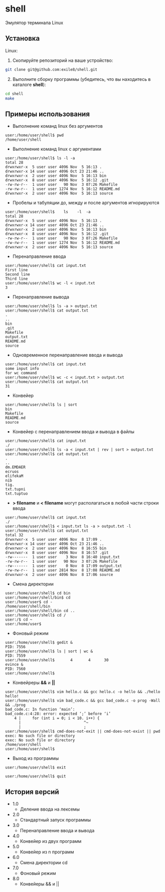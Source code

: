 # shell
Эмулятор терминала Linux
## Установка
Linux:

1. Скопируйте репозиторий на ваше устройство:

```sh
git clone git@github.com:exile8/shell.git
```
2. Выполните сборку программы (убедитесь, что вы находитесь в каталоге **shell**):

```sh
cd shell
make
```
## Примеры использования

* Выполнение команд linux без аргументов

```
user:/home/user/shell$ pwd
/home/user/shell
```

* Выполнение команд linux c аргументами

```
user:/home/user/shell$ ls -l -a
total 28
drwxrwxr-x  5 user user 4096 Nov  5 16:13 .
drwxrwxr-x 14 user user 4096 Oct 23 21:46 ..
drwxrwxr-x  2 user user 4096 Nov  5 16:13 bin
drwxrwxr-x  8 user user 4096 Nov  5 16:12 .git
-rw-rw-r--  1 user user   90 Nov  3 07:26 Makefile
-rw-rw-r--  1 user user 1274 Nov  5 16:12 README.md
drwxrwxr-x  2 user user 4096 Nov  5 16:13 source
```

* Пробелы и табуляции до, между и после аргументов игнорируются

```
user:/home/user/shell$    ls    -l  -a      
total 28
drwxrwxr-x  5 user user 4096 Nov  5 16:13 .
drwxrwxr-x 14 user user 4096 Oct 23 21:46 ..
drwxrwxr-x  2 user user 4096 Nov  5 16:13 bin
drwxrwxr-x  8 user user 4096 Nov  5 16:12 .git
-rw-rw-r--  1 user user   90 Nov  3 07:26 Makefile
-rw-rw-r--  1 user user 1274 Nov  5 16:12 README.md
drwxrwxr-x  2 user user 4096 Nov  5 16:13 source
```

* Перенаправление ввода

```
user:/home/user/shell$ cat input.txt
First line
Second line
Third line
user:/home/user/shell$ wc -l < input.txt
3
```

* Перенаправление вывода

```
user:/home/user/shell$ ls -a > output.txt
user:/home/user/shell$ cat output.txt
.
..
bin
.git
Makefile
output.txt
README.md
source
```

* Одновременное перенаправление ввода и вывода

```
user:/home/user/shell$ cat input.txt
some input info
for wc command
user:/home/user/shell$ wc -c < input.txt > output.txt
user:/home/user/shell$ cat output.txt
31
```

* Конвейер

```
user:/home/user/shell$ ls | sort
bin
Makefile
README.md
source
```

* Конвейер с перенаправлением ввода и вывода в файлы

```
user:/home/user/shell$ cat input.txt
./
user:/home/user/shell$ ls -a < input.txt | rev | sort > output.txt
user:/home/user/shell$ cat output.txt
.
..
dm.EMDAER
ecruos
elifekaM
nib
tig.
txt.tupni
txt.tuptuo
```

* **> filename** и **< filename** могут располагаться в любой части строки ввода

```
user:/home/user/shell$ cat input.txt
./
user:/home/user/shell$ < input.txt ls -a > output.txt -l
user:/home/user/shell$ cat output.txt
total 32
drwxrwxr-x  5 user user 4096 Nov  8 17:09 .
drwxrwxr-x 14 user user 4096 Oct 23 21:46 ..
drwxrwxr-x  2 user user 4096 Nov  8 16:55 bin
drwxrwxr-x  8 user user 4096 Nov  8 16:57 .git
-rw-------  1 user user    3 Nov  8 16:40 input.txt
-rw-rw-r--  1 user user   90 Nov  3 07:26 Makefile
-rw-------  1 user user    0 Nov  8 17:09 output.txt
-rw-rw-r--  1 user user 2814 Nov  8 17:08 README.md
drwxrwxr-x  2 user user 4096 Nov  8 17:06 source
```

* Смена директории

```
user:/home/user/shell$ cd bin
user:/home/user/shell/bin$ cd
user:/home/user$ cd -
/home/user/shell/bin
user:/home/user/shell/bin cd ..
user:/home/user/shell$ cd /
user:/$ cd ~
user:/home/user$
```

* Фоновый режим

```
user:/home/user/shell$ gedit &
PID: 7556
user:/home/user/shell$ ls | sort | wc &
PID: 7559
user:/home/user/shell$       4       4      30
evince &
PID: 7560
user:/home/user/shell$
```
* Конвейреры **&&** и **||**

```
user:/home/user/shell$ vim hello.c && gcc hello.c -o hello && ./hello
hello!
user:/home/user/shell$ vim bad_code.c && gcc bad_code.c -o prog -Wall && ./prog
bad_code.c: In function ‘main’:
bad_code.c:4:28: error: expected ‘;’ before ‘i’
    4 |     for (int i = 0; i < 10. i++) {
      |                            ^~
      |                            ;
user:/home/user/shell$ cmd-does-not-exit || cmd-does-not-exist || pwd
exec: No such file or directory
exec: No such file or directory
/home/user/shell
user:/home/user/shell$ 
```

* Выход из программы

```
user:/home/user/shell$ exit
```

```
user:/home/user/shell$ quit
```

## История версий
* 1.0
    * Деление ввода на лексемы
* 2.0
    * Стандартный запуск программы
* 3.0
    * Перенаправление ввода и вывода
* 4.0
    * Конвейер из двух программ
* 5.0
    * Конвейер из n программ
* 6.0
    * Смена директории cd
* 7.0
    * Фоновый режим
* 8.0
    * Конвейеры && и ||
